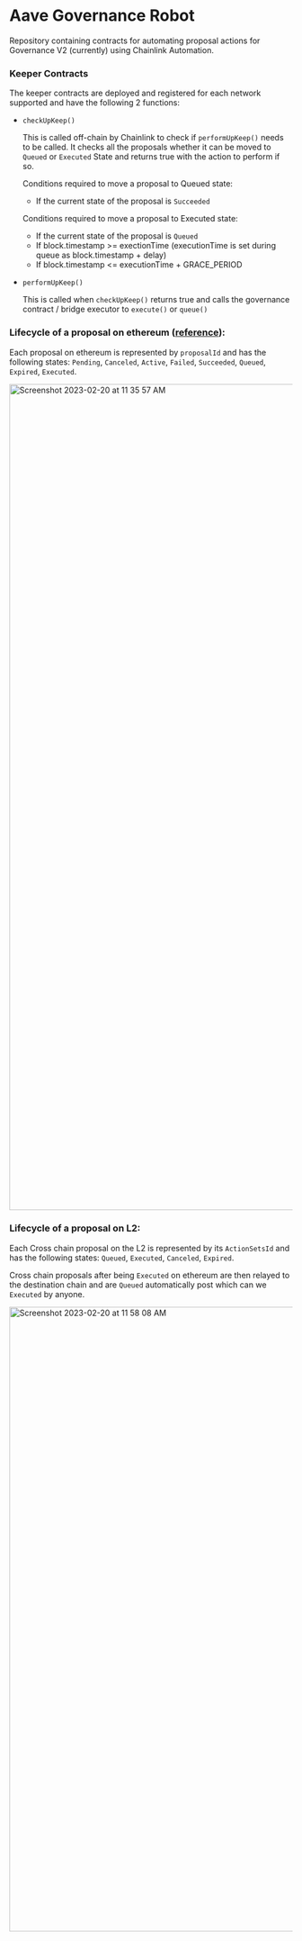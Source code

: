 # Aave Governance Robot

Repository containing contracts for automating proposal actions for Governance V2 (currently) using Chainlink Automation.

### Keeper Contracts
The keeper contracts are deployed and registered for each network supported and have the following 2 functions:
* `checkUpKeep()`

  This is called off-chain by Chainlink to check if `performUpKeep()` needs to be called.
  It checks all the proposals whether it can be moved to `Queued` or `Executed` State and returns true with the action to perform if so.

  Conditions required to move a proposal to Queued state:
    * If the current state of the proposal is `Succeeded`

  Conditions required to move a proposal to Executed state:
    * If the current state of the proposal is `Queued`
    * If block.timestamp >= exectionTime (executionTime is set during queue as block.timestamp + delay)
    * If block.timestamp <= executionTime + GRACE_PERIOD

* `performUpKeep()`

  This is called when `checkUpKeep()` returns true and calls the governance contract / bridge executor to `execute()` or `queue()`

### Lifecycle of a proposal on ethereum ([reference](https://docs.aave.com/developers/guides/governance-guide/)):

Each proposal on ethereum is represented by `proposalId` and has the following states: `Pending`, `Canceled`, `Active`, `Failed`, `Succeeded`, `Queued`, `Expired`, `Executed`.

<img width="1468" alt="Screenshot 2023-02-20 at 11 35 57 AM" src="https://user-images.githubusercontent.com/22850280/220023358-26dcafca-1ced-4cfb-9423-481a0a52cd50.png">

### Lifecycle of a proposal on L2:

Each Cross chain proposal on the L2 is represented by its `ActionSetsId` and has the following states: `Queued`, `Executed`, `Canceled`, `Expired`.

Cross chain proposals after being `Executed` on ethereum are then relayed to the destination chain and are `Queued` automatically post which can we `Executed` by anyone.

<img width="1110" alt="Screenshot 2023-02-20 at 11 58 08 AM" src="https://user-images.githubusercontent.com/22850280/220028962-f0050e33-8731-48aa-b65c-0ff92cb60e7c.png">
